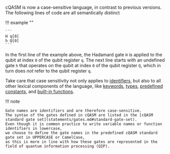 cQASM is now a case-sensitive language, in contrast to previous versions. 
The following lines of code are all semantically distinct

!!! example ""

    ```
    H q[0]
    h Q[0]
    ```

In the first line of the example above,
the Hadamard gate `H` is applied to the qubit at index `0` of the qubit register `q`.
The next line starts with an undefined gate `h` that operates on the qubit at index `0` of the qubit register `Q`,
which in turn does _not_ refer to the qubit register `q`.

Take care that case sensitivity not only applies to [identifiers](tokens/identifiers.md),
but also to all other lexical components of the language,
like [keywords](tokens/keywords.md), [types](#sypes),
[predefined constants](expressions/predefined_constants.md),
and [built-in functions](expressions/builtin_functions.md).

!!! note

    Gate names are identifiers and are therefore case-sensitive.
    The syntax of the gates defined in cQASM are listed in the [cQASM standard gate set](statements/gates.md#standard-gate-set).
    Even though it is common practice to write variable names or function identifiers in lowercase,
    we choose to define the gate names in the predefined cQASM standard gate set in UPPERCASE or CamelCase,
    as this is more in line with how these gates are represented in the field of quantum information processing (QIP). 

